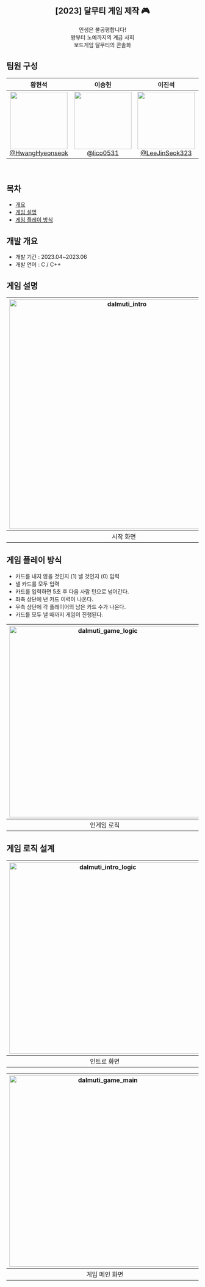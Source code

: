<div align="center">
<h2>[2023] 달무티 게임 제작 🎮</h2>
인생은 불공평합니다!<br> 
왕부터 노예까지의 계급 사회<br>
보드게임 달무티의 콘솔화
</div>

## 팀원 구성

<div align="center">

| **황현석** | **이승헌** | **이진석** | **김민석** |
| :------: |  :------: | :------: | :------: |
| [<img src="https://avatars.githubusercontent.com/HwangHyeonseok" height=150 width=150> <br/> @HwangHyeonseok](https://github.com/HwangHyeonseok) | [<img src="https://avatars.githubusercontent.com/lico0531" height=150 width=150> <br/> @lico0531](https://github.com/lico0531) | [<img src="https://avatars.githubusercontent.com/LeeJinSeok323" height=150 width=150> <br/> @LeeJinSeok323](https://github.com/LeeJinSeok323) | [<img src="https://avatars.githubusercontent.com/123qweminseok1" height=150 width=150> <br/> @123qweminseok1](https://github.com/123qweminseok1) |

</div>

<br>

## 목차
  - [개요](#개요) 
  - [게임 설명](#게임-설명)
  - [게임 플레이 방식](#게임-플레이-방식)

## 개발 개요
- 개발 기간 : 2023.04~2023.06
- 개발 언어 : C / C++

## 게임 설명
|<img src="https://github.com/user-attachments/assets/e6cbad2c-7185-4dfe-95df-61e6355fa41c" alt="dalmuti_intro" height="auto" width="600px" />|<img src="https://github.com/user-attachments/assets/ac847f7b-3549-485b-a07f-a74ee31ac3b1" alt="dalmuti_ingame" height="auto" width="600px" />|
|:---:|:---:|
|시작 화면|인게임 화면|

## 게임 플레이 방식
- 카드를 내지 않을 것인지 (1) 낼 것인지 (0) 입력
- 낼 카드를 모두 입력
- 카드를 입력하면 5초 후 다음 사람 턴으로 넘어간다.
- 좌측 상단에 낸 카드 이력이 나온다.
- 우측 상단에 각 플레이어의 남은 카드 수가 나온다.
- 카드를 모두 낼 때까지 게임이 진행된다.

|<img src="https://github.com/user-attachments/assets/c2a9cdff-03c7-4769-8e56-885fb8c0ae20" alt="dalmuti_game_logic" height="auto" width="500px"/>|<img src="https://github.com/user-attachments/assets/717a0f8e-58db-4ade-8bf1-1653b4278590" alt="dalmuti_game_logic" height="auto" width="500px"/>
|:---:|:---:|
|인게임 로직|결과 화면|

## 게임 로직 설계
|<img src="https://github.com/user-attachments/assets/ae383ff8-694e-4686-a376-963b599d845d" alt="dalmuti_intro_logic" height="auto" width="500px"/>|<img src="https://github.com/user-attachments/assets/ec475cc6-e60c-43d3-8b28-1cfac7104433" alt="dalmuti_intro_setting" height="auto" width="500px"/>
|:---:|:---:|
|인트로 화면|게임 환경 세팅 화면(제거)|

|<img src="https://github.com/user-attachments/assets/8ed28970-93f1-48c5-aad3-ce37b740359c" alt="dalmuti_game_main" height="auto" width="500px"/>|<img src="https://github.com/user-attachments/assets/796ab538-af5e-41da-a7f8-79282708103b" alt="dalmuti_game_logic" height="auto" width="500px"/>
|:---:|:---:|
|게임 메인 화면|결과 화면|


